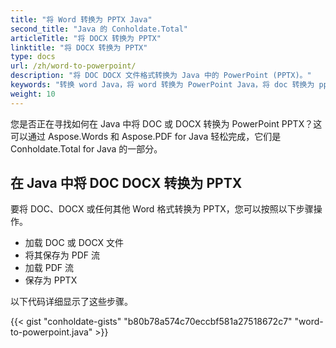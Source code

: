 ```yaml
---
title: "将 Word 转换为 PPTX Java"
second_title: "Java 的 Conholdate.Total"
articleTitle: "将 DOCX 转换为 PPTX"
linktitle: "将 DOCX 转换为 PPTX"
type: docs
url: /zh/word-to-powerpoint/
description: "将 DOC DOCX 文件格式转换为 Java 中的 PowerPoint (PPTX)。"
keywords: "转换 word Java，将 word 转换为 PowerPoint Java，将 doc 转换为 pptx Java，将 docx 转换为 powerpoint Java，Java 将 doc docx，doc 转换为 pptx eclipse，docx 到 pptx eclipse，用于 doc 的 java 转换器，用于 docx 的 java 转换器，用于 pptx java，docx页面到幻灯片"
weight: 10
---
```


您是否正在寻找如何在 Java 中将 DOC 或 DOCX 转换为 PowerPoint PPTX？这可以通过 Aspose.Words 和 Aspose.PDF for Java 轻松完成，它们是 Conholdate.Total for Java 的一部分。

## **在 Java 中将 DOC DOCX 转换为 PPTX**
要将 DOC、DOCX 或任何其他 Word 格式转换为 PPTX，您可以按照以下步骤操作。

- 加载 DOC 或 DOCX 文件
- 将其保存为 PDF 流
- 加载 PDF 流
- 保存为 PPTX

以下代码详细显示了这些步骤。

{{< gist "conholdate-gists" "b80b78a574c70eccbf581a27518672c7" "word-to-powerpoint.java" >}}
